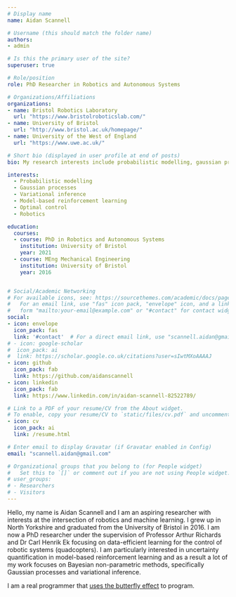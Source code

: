```yaml
---
# Display name
name: Aidan Scannell

# Username (this should match the folder name)
authors:
- admin

# Is this the primary user of the site?
superuser: true

# Role/position
role: PhD Researcher in Robotics and Autonomous Systems

# Organizations/Affiliations
organizations:
- name: Bristol Robotics Laboratory
  url: "https://www.bristolroboticslab.com/"
- name: University of Bristol
  url: "http://www.bristol.ac.uk/homepage/"
- name: University of the West of England
  url: "https://www.uwe.ac.uk/"

# Short bio (displayed in user profile at end of posts)
bio: My research interests include probabilistic modelling, gaussian processes, variational inference, reinforcement learning and optimal control.

interests:
  - Probabilistic modelling
  - Gaussian processes
  - Variational inference
  - Model-based reinforcement learning
  - Optimal control
  - Robotics

education:
  courses:
  - course: PhD in Robotics and Autonomous Systems
    institution: University of Bristol
    year: 2021
  - course: MEng Mechanical Engineering
    institution: University of Bristol
    year: 2016


# Social/Academic Networking
# For available icons, see: https://sourcethemes.com/academic/docs/page-builder/#icons
#   For an email link, use "fas" icon pack, "envelope" icon, and a link in the
#   form "mailto:your-email@example.com" or "#contact" for contact widget.
social:
- icon: envelope
  icon_pack: fas
  link: '#contact'  # For a direct email link, use "scannell.aidan@gmail.com".
# - icon: google-scholar
#  icon_pack: ai
#  link: https://scholar.google.co.uk/citations?user=sIwtMXoAAAAJ
- icon: github
  icon_pack: fab
  link: https://github.com/aidanscannell
- icon: linkedin
  icon_pack: fab
  link: https://www.linkedin.com/in/aidan-scannell-82522789/

# Link to a PDF of your resume/CV from the About widget.
# To enable, copy your resume/CV to `static/files/cv.pdf` and uncomment the lines below.
- icon: cv
  icon_pack: ai
  link: /resume.html

# Enter email to display Gravatar (if Gravatar enabled in Config)
email: "scannell.aidan@gmail.com"

# Organizational groups that you belong to (for People widget)
#   Set this to `[]` or comment out if you are not using People widget.
# user_groups:
# - Researchers
# - Visitors
---
```


<!-- My name is Aidan Scannell and I am a PhD researcher at the *University of Bristol* and the *Bristol Robotics Laboratory* under the supervision of Professor Arthur Richards and Dr Carl Henrik Ek. -->
<!-- I grew up in North Yorkshire and graduated from the University of Bristol in 2016 with an MEng in Mechanical Engineering. -->
<!-- I grew up in North Yorkshire and graduated from the University of Bristol in 2016 with an MEng in Mechanical Engineering. -->

Hello, my name is Aidan Scannell and I am an aspiring researcher
with interests at the intersection of robotics and machine learning.
I grew up in North Yorkshire and graduated from the University of Bristol in 2016.
I am now a PhD researcher under the supervision of Professor Arthur Richards and Dr Carl Henrik Ek focusing on data-efficient learning for the control of robotic systems (quadcopters).
I am particularly interested in uncertainty quantification in model-based reinforcement learning and as a result a lot of my work focuses on Bayesian non-parametric methods, specifically Gaussian processes and variational inference.

I am a real programmer that [uses the butterfly effect](https://xkcd.com/378/) to program.
<!-- Joking aside, my favourite time is that dedicated to tinkering with my [dotfiles](https://github.com/aidanscannell/.dotfiles) -->
<!-- and configuring my beautiful text editor. -->

<!-- I am a real programmer that -->
<!-- [uses butterflies](https://xkcd.com/378/). -->

<!-- I have learnt the art of programming by -->
<!-- Outside of work I like to spend my time climbing up walls and snowboarding down mountains. -->

<!-- My masters work extended an agent based programming language to model and reason with uncertainty, specifically, probabilistic and possibilistic beliefs. -->

<!-- However, my favourite time is that dedicated to tinkering with my dotfiles -->
<!-- master race -->
<!-- to make the little time I spend working more enjoyable. -->

<!-- I spend some of my time staring at equations and programming within -->
<!-- my beautiful text editor. -->
<!-- Mainly though, I spend my time tinkering with my dotfiles -->
<!-- to make the little time I spend working more enjoyable. -->
<!-- Outside of work I spend a lot of time climbing up walls and snowboarding down mountains. -->

<!-- When I am not time climbing up walls or snowboarding down mountains -->
<!-- you will normally find me tinkering with my text editor. -->
<!-- Outside of work I spend a lot of time climbing up walls, snowboarding down mountains and -->
<!-- generally . -->
<!-- In 2017 I moved out to Whistler, BC and spent the year snowboarding in the mountains; -->
<!-- my freestyle snowboarding skills are the square root of -100, a perfect 10 but imaginary. -->


<!-- Hello, my name is Aidan Scannell and I am an aspiring researcher, Emacs enthusiast and a naive Bayesian. -->
<!-- I like to make prior assumptions and ignore what I observe. -->
<!-- I like to place priors on the world assumptions and ignore what I observe. -->
<!-- My observation are less important than the priors I place on the world. -->

<!-- I grew up in North Yorkshire and graduated from the University of Bristol in 2016 with an MEng in Mechanical Engineering. -->
<!-- In 2017 I moved out to Whistler, BC, and spent the year snowboarding in the mountains; -->
<!-- my freestyle snowboarding skills are the square root of -100, a perfect 10 but imaginary. -->



<!-- I am a PhD researcher at the *University of Bristol* and the *Bristol Robotics Laboratory* under the supervision of Professor Arthur Richards and Dr Carl Henrik Ek. -->

<!-- My research is focused on data-efficient machine learning for the control of robotic systems. -->
<!-- I am particularly interested in uncertainty quantification in model-based reinforcement learning and as a result a lot of my work focuses on Bayesian non-parametric methods, specifically Gaussian processes and variational inference. -->
<!-- My research is focused on data-efficient learning for control of robotic systems (currently Micro Air Vehicles MAVs). -->
<!-- I am particularly interested in probabilistic modelling, Gaussian processes, variational inference, model-based reinforcement  -->
<!-- learning and methods for encoding expert domain knowledge into such models. -->
